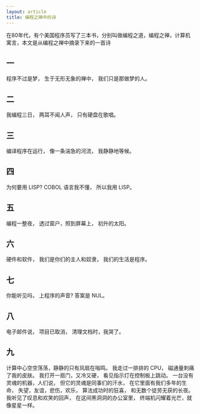 ```yaml
---
layout: article
title: 编程之禅中的诗
---
```

在80年代，有个美国程序员写了三本书，分别叫做编程之道，编程之禅，计算机寓言，本文是从编程之禅中摘录下来的一首诗

## 一
程序不过是梦，
生于无形无象的禅中，
我们只是那做梦的人。

## 二
我编程三日，
两耳不闻人声，
只有硬盘在歌唱。

## 三
编译程序在运行，
像一条湍急的河流，
我静静地等候。

## 四
为何要用 LISP?
COBOL 语言我不懂， 所以我用 LISP。

## 五
编程一整夜， 透过窗户，照到屏幕上， 初升的太阳。

## 六
硬件和软件， 我们是你们的主人和奴隶， 我们的生活是程序。

## 七
你能听见吗， 上程序的声音?
答案是 NUL。

## 八
电子邮件说， 项目已取消， 清理文档时，我哭了。

## 九

计算中心空空荡荡，静静的只有风扇在嗡鸣。 
我走过一排排的 CPU， 磁通量刺痛了我的皮肤。 
我打开一扇门，又冷又硬， 看见指示灯在控制板上跳动。 
一台没有灵魂的机器，人们说， 但它的灵魂是同事们的汗水， 
在它里面有我们多年的生命， 失望，友谊，悲伤，欢乐， 算法成功时的狂喜， 和无数个徒劳无获的长夜。 
我听见了叹息和欢笑的回声， 在这间黑洞洞的办公室里， 终端机闪耀着光芒，就像星星一样。